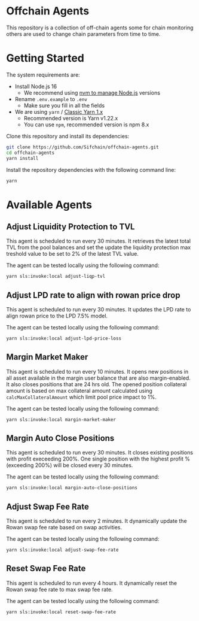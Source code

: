 # Offchain Agents

This repository is a collection of off-chain agents some for chain monitoring others are used to change chain parameters from time to time.

# Getting Started

The system requirements are:

- Install Node.js 16
  - We recommend using [nvm to manage Node.js](https://github.com/nvm-sh/nvm#installing-and-updating) versions
- Rename `.env.example` to `.env`
  - Make sure you fill in all the fields
- We are using `yarn` / [Classic Yarn 1.x](https://classic.yarnpkg.com/en/docs/install#mac-stable)
  - Recommended version is Yarn v1.22.x
  - You can use `npm`, recommended version is npm 8.x

Clone this repository and install its dependencies:

```bash
git clone https://github.com/Sifchain/offchain-agents.git
cd offchain-agents
yarn install
```

Install the repository dependencies with the following command line:

```bash
yarn
```

# Available Agents

## Adjust Liquidity Protection to TVL

This agent is scheduled to run every 30 minutes. It retrieves the latest total TVL from the pool balances and set the update the liquidity protection max treshold value to be set to 2% of the latest TVL value.

The agent can be tested locally using the following command:

```bash
yarn sls:invoke:local adjust-liqp-tvl
```

## Adjust LPD rate to align with rowan price drop

This agent is scheduled to run every 30 minutes. It updates the LPD rate to align rowan price to the LPD 7.5% model.

The agent can be tested locally using the following command:

```bash
yarn sls:invoke:local adjust-lpd-price-loss
```

## Margin Market Maker

This agent is scheduled to run every 10 minutes. It opens new positions in all asset available in the margin user balance that are also margin-enabled. It also closes positions that are 24 hrs old. The opened position collateral amount is based on max collateral amount calculated using `calcMaxCollateralAmount` which limit pool price impact to 1%.

The agent can be tested locally using the following command:

```bash
yarn sls:invoke:local margin-market-maker
```

## Margin Auto Close Positions

This agent is scheduled to run every 30 minutes. It closes existing positions with profit execeeding 200%. One single position with the highest profit % (exceeding 200%) will be closed every 30 minutes.

The agent can be tested locally using the following command:

```bash
yarn sls:invoke:local margin-auto-close-positions
```

## Adjust Swap Fee Rate

This agent is scheduled to run every 2 minutes. It dynamically update the Rowan swap fee rate based on swap activities.

The agent can be tested locally using the following command:

```bash
yarn sls:invoke:local adjust-swap-fee-rate
```

## Reset Swap Fee Rate

This agent is scheduled to run every 4 hours. It dynamically reset the Rowan swap fee rate to max swap fee rate.

The agent can be tested locally using the following command:

```bash
yarn sls:invoke:local reset-swap-fee-rate
```
